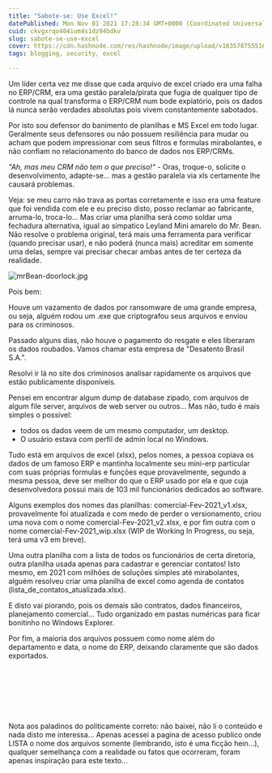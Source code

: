 ```yaml
---
title: "Sabote-se: Use Excel!"
datePublished: Mon Nov 01 2021 17:28:34 GMT+0000 (Coordinated Universal Time)
cuid: ckvgxrqo404ium4s1dz94bdkv
slug: sabote-se-use-excel
cover: https://cdn.hashnode.com/res/hashnode/image/upload/v1635787555161/2-byxLfQ8.jpeg
tags: blogging, security, excel

---
```


Um líder certa vez me disse que cada arquivo de excel criado era uma falha no ERP/CRM, era uma gestão paralela/pirata que fugia de qualquer tipo de controle na qual transforma o ERP/CRM num bode expiatório, pois os dados lá nunca serão verdades absolutas pois vivem constantemente sabotados.

Por isto sou defensor do banimento de planilhas e MS Excel em todo lugar. Geralmente seus defensores ou não possuem resiliência para mudar ou acham que podem impressionar com seus filtros e formulas mirabolantes, e não confiam no relacionamento do banco de dados nos ERP/CRMs.


*"Ah, mas meu CRM não tem o que preciso!"* - Oras, troque-o, solicite o desenvolvimento, adapte-se... mas a gestão paralela via xls certamente lhe causará problemas.

Veja: se meu carro não trava as portas corretamente e isso era uma feature que foi vendida com ele e eu preciso disto, posso reclamar ao fabricante, arruma-lo, troca-lo... Mas criar uma planilha será como soldar uma fechadura alternativa, igual ao simpatico Leyland Mini amarelo do Mr. Bean. Não resolve o problema original, terá mais uma ferramenta para verificar (quando precisar usar), e não poderá (nunca mais) acreditar em somente uma delas, sempre vai precisar checar ambas antes de ter certeza da realidade.


![mrBean-doorlock.jpg](https://cdn.hashnode.com/res/hashnode/image/upload/v1635787568948/1Qft3PZ_4.jpeg)

Pois bem:

Houve um vazamento de dados por ransomware de uma grande empresa, ou seja, alguém rodou um .exe que criptografou seus arquivos e enviou para os criminosos. 

Passado alguns dias, não houve o pagamento do resgate e eles liberaram os dados roubados. Vamos chamar esta empresa de "Desatento Brasil S.A.".

Resolvi ir lá no site dos criminosos analisar rapidamente os arquivos que estão publicamente disponíveis.

Pensei em encontrar algum dump de database zipado, com arquivos de algum file server, arquivos de web server ou outros... Mas não, tudo é mais simples o possível: 

- todos os dados veem de um mesmo computador, um desktop.
- O usuário estava com perfil de admin local no Windows.

Tudo está em arquivos de excel (xlsx), pelos nomes, a pessoa copiava os dados de um famoso ERP e mantinha localmente seu mini-erp particular com suas próprias formulas e funções eque provavelmente, segundo a mesma pessoa, deve ser melhor do que o ERP usado por ela e que cuja desenvolvedora possui mais de 103 mil funcionários dedicados ao software.

Alguns exemplos dos nomes das planilhas: comercial-Fev-2021_v1.xlsx, provavelmente foi atualizada e com medo de perder o versionamento, criou uma nova com o nome comercial-Fev-2021_v2.xlsx, e por fim outra com o nome comercial-Fev-2021_wip.xlsx (WIP de Working In Progress, ou seja, terá uma v3 em breve).

Uma outra planilha com a lista de todos os funcionários de certa diretoria, outra planilha usada apenas para cadastrar e gerenciar contatos! Isto mesmo, em 2021 com milhões de soluções simples até mirabolantes, alguém resolveu criar uma planilha de excel como agenda de contatos (lista_de_contatos_atualizada.xlsx).

E disto vai piorando, pois os demais são contratos, dados financeiros, planejamento comercial... Tudo organizado em pastas numéricas para ficar bonitinho no Windows Explorer. 

Por fim, a maioria dos arquivos possuem como nome além do departamento e data, o nome do ERP, deixando claramente que são dados exportados.

<br><br><br>
---
Nota aos paladinos do politicamente correto: não baixei, não li o conteúdo e nada disto me interessa... Apenas acessei a pagina de acesso publico onde LISTA o nome dos arquivos somente (lembrando, isto é uma ficção hein...), qualquer semelhança com a realidade ou fatos que ocorreram, foram apenas inspiração para este texto...
